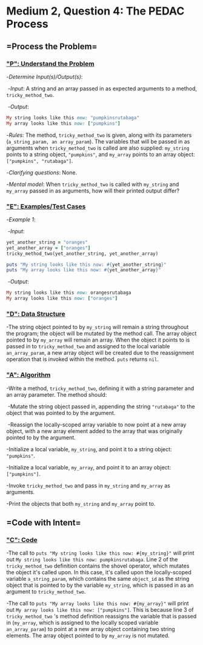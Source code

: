 # Medium 2, Question 4: The PEDAC Process



## =Process the Problem=



### <u>"P": Understand the Problem</u>



-*Determine Input(s)/Output(s)*:

​	-*Input*: A string and an array passed in as expected arguments to a method, ```tricky_method_two```.

​	-*Output*: 

```ruby
My string looks like this now: "pumpkinsrutabaga"
My array looks like this now: ["pumpkins"]
```



-*Rules*: The method, ```tricky_method_two``` is given, along with its parameters (```a_string_param, an array_param```). The variables that will be passed in as arguments when ```tricky_method_two``` is called are also supplied: ```my_string``` points to a string object, ```"pumpkins"```, and ```my_array``` points to an array object: ```["pumpkins", "rutabaga"]```.



-*Clarifying questions*: None.



-*Mental model*: When ```tricky_method_two``` is called with ```my_string``` and ```my_array``` passed in as arguments, how will their printed output differ?



### <u>"E": Examples/Test Cases</u>



-*Example 1*:

​	-*Input*:

```ruby
yet_another_string = "oranges"
yet_another_array = ["oranges"]
tricky_method_two(yet_another_string, yet_another_array)

puts "My string looks like this now: #{yet_another_string}"
puts "My array looks like this now: #{yet_another_array}"
```



​	-*Output*: 

```ruby
My string looks like this now: orangesrutabaga
My array looks like this now: ["oranges"]
```



### <u>"D": Data Structure</u>



-The string object pointed to by ```my_string``` will remain a string throughout the program; the object will be mutated by the method call. The array object pointed to by ```my_array``` will remain an array. When the object it points to is passed in to ```tricky_method_two``` and assigned to the local variable ```an_array_param```, a new array object will be created due to the reassignment operation that is invoked within the method. ```puts``` returns ```nil```.



### <u>"A": Algorithm</u>



-Write a method, ```tricky_method_two```, defining it with a string parameter and an array parameter. The method should:

​	-Mutate the string object passed in, appending the string ```"rutabaga"``` to the object that was pointed to by the argument.

​	-Reassign the locally-scoped array variable to now point at a new array object, with a new array element added to the array that was originally pointed to by the argument.

-Initialize a local variable, ```my_string```, and point it to a string object: ```"pumpkins"```.

-Initialize a local variable, ```my_array```, and point it to an array object: ```["pumpkins"]```.

-Invoke ```tricky_method_two``` and pass in ```my_string``` and ```my_array``` as arguments.

-Print the objects that both ```my_string``` and ```my_array``` point to.



## =Code with Intent=



### <u>"C": Code</u>



-The call to ```puts "My string looks like this now: #{my_string}"``` will print out ```My string looks like this now: pumpkinsrutabaga```. Line 2 of the ```tricky_method_two``` definition contains the shovel operator, which mutates the object it's called upon. In this case, it's called upon the locally-scoped variable ```a_string_param```, which contains the same ```object_id``` as the string object that is pointed to by the variable ```my_string```, which is passed in as an argument to ```tricky_method_two```.



-The call to ```puts "My array looks like this now: #{my_array}"``` will print out ```My array looks like this now: ["pumpkins"]```. This is because line 3 of ```tricky_method_two``` 's method definition reassigns the variable that is passed in (```my_array```, which is assigned to the locally scoped variable ```an_array_param```) to point at a new array object containing two string elements. The array object pointed to by ```my_array``` is not mutated.

